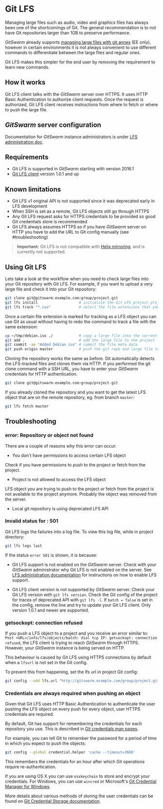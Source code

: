 # Git LFS

Managing large files such as audio, video and graphics files has always
been one of the shortcomings of Git. The general recommendation is to not
have Git repositories larger than 1GB to preserve performance.

$GitSwarm$ already supports [managing large files with git
annex](http://docs.gitlab.com/ee/workflow/git_annex.html) (EE only),
however in certain environments it is not always convenient to use
different commands to differentiate between the large files and regular
ones.

Git LFS makes this simpler for the end user by removing the requirement to
learn new commands.

## How it works

Git LFS client talks with the $GitSwarm$ server over HTTPS. It uses HTTP
Basic Authentication to authorize client requests. Once the request is
authorized, Git LFS client receives instructions from where to fetch or
where to push the large file.

## $GitSwarm$ server configuration

Documentation for $GitSwarm$ instance administrators is under [LFS
administration doc](lfs_administration.md).

## Requirements

* Git LFS is supported in $GitSwarm$ starting with version 2016.1
* [Git LFS client](https://git-lfs.github.com) version 1.0.1 and up

## Known limitations

* Git LFS v1 original API is not supported since it was deprecated early in
  LFS development
* When SSH is set as a remote, Git LFS objects still go through HTTPS
* Any Git LFS request asks for HTTPS credentials to be provided so good
  Git credentials store is recommended
* Git LFS always assumes HTTPS so if you have $GitSwarm$ server on HTTP you
  have to add the URL to Git config manually (see #troubleshooting)

> **Important:** Git LFS is not compatible with [Helix
> mirroring](../helix_mirroring/README.md), and is currently not supported.

## Using Git LFS

Lets take a look at the workflow when you need to check large files into
your Git repository with Git LFS. For example, if you want to upload a very
large file and check it into your Git repository:

```bash
git clone git@gitswarm.example.com:group/project.git
git lfs install                   # initialize the Git LFS project project
git lfs track "*.iso"             # select the file extensions that you want to treat as large files
```

Once a certain file extension is marked for tracking as a LFS object you
can use Git as usual without having to redo the command to track a file
with the same extension:

```bash
cp ~/tmp/debian.iso ./            # copy a large file into the current directory
git add .                         # add the large file to the project
git commit -am "Added Debian iso" # commit the file meta data
git push origin master            # push the git repo and large file to the $GitSwarm$ server
```

Cloning the repository works the same as before. Git automatically detects
the LFS-tracked files and clones them via HTTP. If you performed the git
clone command with a SSH URL, you have to enter your $GitSwarm$ credentials
for HTTP authentication.

```bash
git clone git@gitswarm.example.com:group/project.git
```

If you already cloned the repository and you want to get the latest LFS
object that are on the remote repository, eg. from branch `master`:

```bash
git lfs fetch master
```

## Troubleshooting

### error: Repository or object not found

There are a couple of reasons why this error can occur:

* You don't have permissions to access certain LFS object

Check if you have permissions to push to the project or fetch from the
project.

* Project is not allowed to access the LFS object

LFS object you are trying to push to the project or fetch from the project
is not available to the project anymore. Probably the object was removed
from the server.

* Local git repository is using deprecated LFS API

### Invalid status for <url> : 501

Git LFS logs the failures into a log file. To view this log file, while in
project directory:

```bash
git lfs logs last
```

If the status `error 501` is shown, it is because:

* Git LFS support is not enabled on the $GitSwarm$ server. Check with your
  $GitSwarm$ administrator why Git LFS is not enabled on the server. See
  [LFS administration documentation](lfs_administration.md) for
  instructions on how to enable LFS support.

* Git LFS client version is not supported by $GitSwarm$ server. Check your
  Git LFS version with `git lfs version`. Check the Git config of the
  project for traces of deprecated API with `git lfs -l`. If `batch =
  false` is set in the config, remove the line and try to update your Git
  LFS client. Only version 1.0.1 and newer are supported.

### getsockopt: connection refused

If you push a LFS object to a project and you receive an error similar to:
`Post <URL>/info/lfs/objects/batch: dial tcp IP: getsockopt: connection
refused`, the LFS client is trying to reach $GitSwarm$ through HTTPS.
However, your $GitSwarm$ instance is being served on HTTP.

This behaviour is caused by Git LFS using HTTPS connections by default when
a `lfsurl` is not set in the Git config.

To prevent this from happening, set the lfs url in project Git config:

```bash
git config --add lfs.url "http://gitswarm.example.com/group/project.git/info/lfs"
```

### Credentials are always required when pushing an object

Given that Git LFS uses HTTP Basic Authentication to authenticate the user
pushing the LFS object on every push for every object, user HTTPS
credentials are required.

By default, Git has support for remembering the credentials for each
repository you use. This is described in [Git credentials man
pages](https://git-scm.com/docs/gitcredentials).

For example, you can tell Git to remember the password for a period of time
in which you expect to push the objects:

```bash
git config --global credential.helper 'cache --timeout=3600'
```

This remembers the credentials for an hour after which Git operations
require re-authentication.

If you are using OS X you can use `osxkeychain` to store and encrypt your
credentials. For Windows, you can use `wincred` or Microsoft's [Git
Credential Manager for
Windows](https://github.com/Microsoft/Git-Credential-Manager-for-Windows/releases).

More details about various methods of storing the user credentials can be
found on [Git Credential Storage
documentation](https://git-scm.com/book/en/v2/Git-Tools-Credential-Storage).
